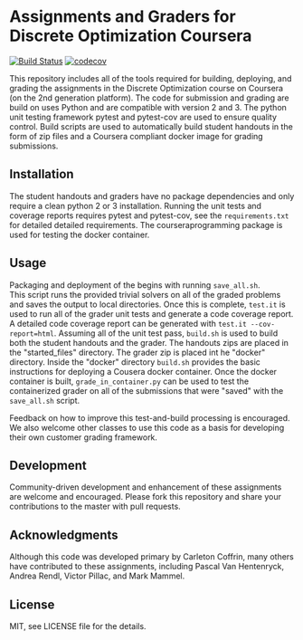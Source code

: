 # Assignments and Graders for Discrete Optimization Coursera

[![Build Status](https://travis-ci.org/discreteoptimization/assignment.svg?branch=master)](https://travis-ci.org/discreteoptimization/assignment)
[![codecov](https://codecov.io/gh/discreteoptimization/assignment/branch/master/graph/badge.svg)](https://codecov.io/gh/discreteoptimization/assignment)

This repository includes all of the tools required for building, deploying, and grading the assignments in the Discrete Optimization course on Coursera (on the 2nd generation platform).  The code for submission and grading are build on  uses Python and are compatible with version 2 and 3.  The python unit testing framework pytest and pytest-cov are used to ensure quality control.  Build scripts are used to automatically build student handouts in the form of zip files and a Coursera compliant docker image for grading submissions.


## Installation

The student handouts and graders have no package dependencies and only require a clean python 2 or 3 installation.
Running the unit tests and coverage reports requires pytest and pytest-cov, see the `requirements.txt` for detailed detailed requirements. 
The courseraprogramming package is used for testing the docker container.


## Usage

Packaging and deployment of the begins with running `save_all.sh`.  
This script runs the provided trivial solvers on all of the graded problems and saves the output to local directories.
Once this is complete, `test.it` is used to run all of the grader unit tests and generate a code coverage report.
A detailed code coverage report can be generated with  `test.it --cov-report=html`.
Assuming all of the unit test pass, `build.sh` is used to build both the student handouts and the grader.
The handouts zips are placed in the "started_files" directory.
The grader zip is placed int he "docker" directory.
Inside the "docker" directory `build.sh` provides the basic instructions for deploying a Cousera docker container.
Once the docker container is built, `grade_in_container.py` can be used to test the containerized grader on all of the submissions that were "saved" with the `save_all.sh` script.

Feedback on how to improve this test-and-build processing is encouraged.  We also welcome other classes to use this code as a basis for developing their own customer grading framework.


## Development

Community-driven development and enhancement of these assignments are welcome and encouraged.  Please fork this repository and share your contributions to the master with pull requests.


## Acknowledgments

Although this code was developed primary by Carleton Coffrin, many others have contributed to these assignments, including Pascal Van Hentenryck, Andrea Rendl, Victor Pillac, and Mark Mammel.


## License

MIT, see LICENSE file for the details.

